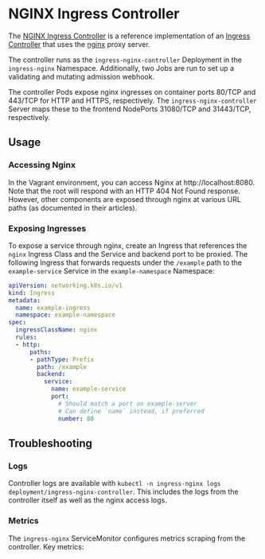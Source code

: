 # NGINX Ingress Controller

The [NGINX Ingress Controller](https://kubernetes.github.io/ingress-nginx/) is a reference implementation of an [Ingress Controller](https://kubernetes.io/docs/concepts/services-networking/ingress-controllers) that uses the [nginx](https://nginx.org) proxy server.

The controller runs as the `ingress-nginx-controller` Deployment in the `ingress-nginx` Namespace. Additionally, two Jobs are run to set up a validating and mutating admission webhook.

The controller Pods expose nginx ingresses on container ports 80/TCP and 443/TCP for HTTP and HTTPS, respectively. The `ingress-nginx-controller` Server maps these to the frontend NodePorts 31080/TCP and 31443/TCP, respectively.

## Usage

### Accessing Nginx

In the Vagrant environment, you can access Nginx at http://localhost:8080. Note that the root will respond with an HTTP 404 Not Found response. However, other components are exposed through nginx at various URL paths (as documented in their articles).

### Exposing Ingresses

To expose a service through nginx, create an Ingress that references the `nginx` Ingress Class and the Service and backend port to be proxied. The following Ingress that forwards requests under the `/example` path to the `example-service` Service in the `example-namespace` Namespace:

```yaml
apiVersion: networking.k8s.io/v1
kind: Ingress
metadata:
  name: example-ingress
  namespace: example-namespace
spec:
  ingressClassName: nginx
  rules:
  - http:
      paths:
      - pathType: Prefix
        path: /example
        backend:
          service:
            name: example-service
            port:
              # Should match a port on example-server
    	      # Can define `name` instead, if preferred
              number: 80

```

## Troubleshooting

### Logs

Controller logs are available with `kubectl -n ingress-nginx logs deployment/ingress-nginx-controller`. This includes the logs from the controller itself as well as the nginx access logs.

### Metrics

The `ingress-nginx` ServiceMonitor configures metrics scraping from the controller. Key metrics:


